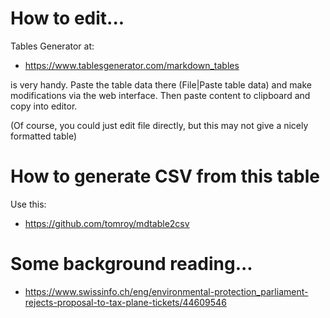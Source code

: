 # How to edit...

Tables Generator at:

- https://www.tablesgenerator.com/markdown_tables

is very handy. Paste the table data there (File|Paste table data) and make
modifications via the web interface. Then paste content to clipboard and copy
into editor.

(Of course, you could just edit file directly, but this may not give a nicely
formatted table)

# How to generate CSV from this table

Use this:

- https://github.com/tomroy/mdtable2csv

# Some background reading...

- https://www.swissinfo.ch/eng/environmental-protection_parliament-rejects-proposal-to-tax-plane-tickets/44609546
